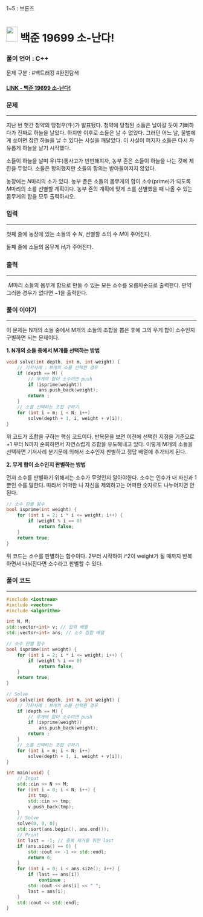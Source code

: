 1~5 : 브론즈  

# <img src="https://d2gd6pc034wcta.cloudfront.net/tier/9.svg" width="30" height="40"> 백준 19699 소-난다!


### 풀이 언어 : C++

문제 구분 : #백트래킹 #완전탐색
#### [LINK - 백준 19699 소-난다!](https://www.acmicpc.net/problem/19699)

### 문제
<hr>

지난 번 헛간 청약의 당첨우(牛)가 발표됐다. 청약에 당첨된 소들은 날아갈 듯이 기뻐하다가 진짜로 하늘을 날았다. 하지만 이후로 소들은 날 수 없었다. 그러던 어느 날, 꿀벌에게 쏘이면 잠깐 하늘을 날 수 있다는 사실을 깨달았다. 이 사실이 퍼지자 소들은 다시 자유롭게 하늘을 날기 시작했다.

소들이 하늘을 날며 우(牛)통사고가 빈번해지자, 농부 존은 소들이 하늘을 나는 것에 제한을 두었다. 소들은 항의했지만 소들의 항의는 받아들여지지 않았다.

농장에는 
$N$마리의 소가 있다. 농부 존은 소들의 몸무게의 합이 소수(prime)가 되도록 
$M$마리의 소를 선별할 계획이다. 농부 존의 계획에 맞게 소를 선별했을 때 나올 수 있는 몸무게의 합을 모두 출력하시오.

### 입력
<hr>

첫째 줄에 농장에 있는 소들의 수 
$N$, 선별할 소의 수 
$M$이 주어진다.

둘째 줄에 소들의 몸무게 
$H_i$가 주어진다.
### 출력
<hr>

 
$M$마리 소들의 몸무게 합으로 만들 수 있는 모든 소수를 오름차순으로 출력한다. 만약 그러한 경우가 없다면 
$-1$을 출력한다.
### 풀이 이야기
<hr>

이 문제는 N개의 소들 중에서 M개의 소들의 조합을 뽑은 후에 그의 무게 합이 소수인지 구별하면 되는 문제이다.

**1. N개의 소들 중에서 M개를 선택하는 방법**
```c++
void solve(int depth, int m, int weight) {
    // 기저사례 : M개의 소를 선택한 경우
    if (depth == M) {
        // 무게의 합이 소수이면 push
        if (isprime(weight))
            ans.push_back(weight);
        return ;
    }
    // 소를 선택하는 조합 구하기
    for (int i = m; i < N; i++)
        solve(depth + 1, i, weight + v[i]);
}
```
위 코드가 조합을 구하는 핵심 코드이다. 반복문을 보면 이전에 선택한 지점을 기준으로 +1 부터 N까지 순회하면서 자연스럽게 조합을 유도해내고 있다. 이렇게 M개의 소들을 선택하면 기저사례 분기문에 의해서 소수인지 판별하고 정답 배열에 추가되게 된다.

**2. 무게 합이 소수인지 판별하는 방법**

먼저 소수를 판별하기 위해서는 소수가 무엇인지 알아야한다. 소수는 인수가 내 자신과 1뿐인 수를 말한다. 따라서 어떠한 나 자신을 제외하고는 어떠한 숫자로도 나누어지면 안된다.
```c++
// 소수 판별 함수
bool isprime(int weight) {
    for (int i = 2; i * i <= weight; i++) {
        if (weight % i == 0)
            return false;
    }
    return true;
}
```
위 코드는 소수를 판별하는 함수이다. 2부터 시작하여 i^2이 weight가 될 때까지 반복하면서 나눠진다면 소수라고 판별할 수 있다.

### 풀이 코드
<hr>

``` c++
#include <iostream>
#include <vector>
#include <algorithm>

int N, M;
std::vector<int> v; // 입력 배열
std::vector<int> ans; // 소수 집합 배열

// 소수 판별 함수
bool isprime(int weight) {
    for (int i = 2; i * i <= weight; i++) {
        if (weight % i == 0)
            return false;
    }
    return true;
}

// Solve
void solve(int depth, int m, int weight) {
    // 기저사례 : M개의 소를 선택한 경우
    if (depth == M) {
        // 무게의 합이 소수이면 push
        if (isprime(weight))
            ans.push_back(weight);
        return ;
    }
    // 소를 선택하는 조합 구하기
    for (int i = m; i < N; i++)
        solve(depth + 1, i, weight + v[i]);
}

int main(void) {
    // Input
    std::cin >> N >> M;
    for (int i = 0; i < N; i++) {
        int tmp;
        std::cin >> tmp;
        v.push_back(tmp);
    }
    // Solve
    solve(0, 0, 0);
    std::sort(ans.begin(), ans.end());
    // Print
    int last = -1; // 중복 제거를 위한 last
    if (ans.size() == 0) {
        std::cout << -1 << std::endl;
        return 0;
    }
    for (int i = 0; i < ans.size(); i++) {
        if (last == ans[i])
            continue ;
        std::cout << ans[i] << " ";
        last = ans[i];
    }
    std::cout << std::endl;
}
```
